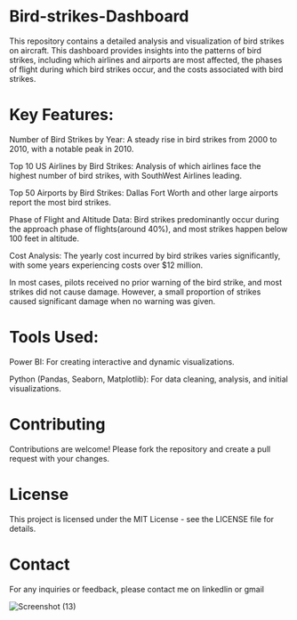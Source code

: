 # Bird-strikes-Dashboard

This repository contains a detailed analysis and visualization of bird strikes on aircraft. This  dashboard provides insights into the patterns of bird strikes, including which airlines and airports are most affected, the phases of flight during which bird strikes occur, and the costs associated with bird strikes.

# Key Features:

Number of Bird Strikes by Year: A steady rise in bird strikes from 2000 to 2010, with a notable peak in 2010.

Top 10 US Airlines by Bird Strikes: Analysis of which airlines face the highest number of bird strikes, with SouthWest Airlines leading.

Top 50 Airports by Bird Strikes: Dallas Fort Worth and other large airports report the most bird strikes.

Phase of Flight and Altitude Data: Bird strikes predominantly occur during the approach phase of flights(around 40%), and most strikes happen below 100 feet in altitude.

Cost Analysis: The yearly cost incurred by bird strikes varies significantly, with some years experiencing costs over $12 million.

In most cases, pilots received no prior warning of the bird strike, and most strikes did not cause damage. However, a small proportion of strikes caused significant damage when no warning was given.

# Tools Used:

Power BI: For creating interactive and dynamic visualizations.

Python (Pandas, Seaborn, Matplotlib): For data cleaning, analysis, and initial visualizations.

# Contributing

Contributions are welcome! Please fork the repository and create a pull request with your changes.

# License

This project is licensed under the MIT License - see the LICENSE file for details.

# Contact

For any inquiries or feedback, please contact me on linkedlin or gmail

![Screenshot (13)](https://github.com/user-attachments/assets/bec6d6c2-399e-457c-b360-84c675808047)

